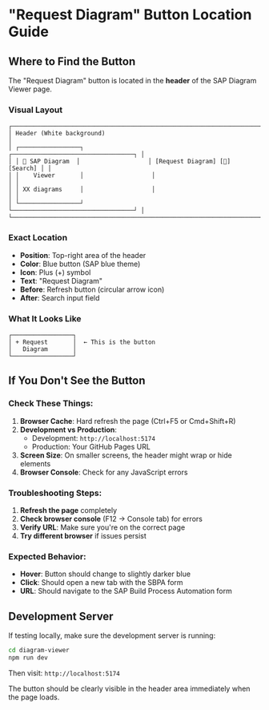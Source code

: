 # "Request Diagram" Button Location Guide

## Where to Find the Button

The "Request Diagram" button is located in the **header** of the SAP Diagram Viewer page.

### Visual Layout
```
┌─────────────────────────────────────────────────────────────────────────────┐
│ Header (White background)                                                   │
│ ┌─────────────────┐                   ┌──────────────────────────────────┐ │
│ │ 📁 SAP Diagram  │                   │ [Request Diagram] [🔄] [Search] │ │
│ │    Viewer       │                   │                                  │ │
│ │ XX diagrams     │                   │                                  │ │
│ └─────────────────┘                   └──────────────────────────────────┘ │
└─────────────────────────────────────────────────────────────────────────────┘
```

### Exact Location
- **Position**: Top-right area of the header
- **Color**: Blue button (SAP blue theme)
- **Icon**: Plus (+) symbol
- **Text**: "Request Diagram"
- **Before**: Refresh button (circular arrow icon)
- **After**: Search input field

### What It Looks Like
```
┌─────────────────┐
│ + Request       │  ← This is the button
│   Diagram       │
└─────────────────┘
```

## If You Don't See the Button

### Check These Things:

1. **Browser Cache**: Hard refresh the page (Ctrl+F5 or Cmd+Shift+R)
2. **Development vs Production**: 
   - Development: `http://localhost:5174`
   - Production: Your GitHub Pages URL
3. **Screen Size**: On smaller screens, the header might wrap or hide elements
4. **Browser Console**: Check for any JavaScript errors

### Troubleshooting Steps:

1. **Refresh the page** completely
2. **Check browser console** (F12 → Console tab) for errors
3. **Verify URL**: Make sure you're on the correct page
4. **Try different browser** if issues persist

### Expected Behavior:
- **Hover**: Button should change to slightly darker blue
- **Click**: Should open a new tab with the SBPA form
- **URL**: Should navigate to the SAP Build Process Automation form

## Development Server

If testing locally, make sure the development server is running:
```bash
cd diagram-viewer
npm run dev
```
Then visit: `http://localhost:5174`

The button should be clearly visible in the header area immediately when the page loads.
